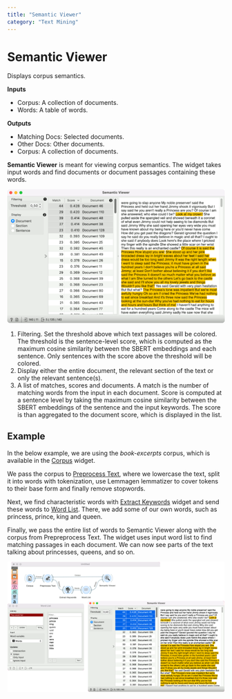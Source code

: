 ```yaml
---
title: "Semantic Viewer"
category: "Text Mining"
---
```

Semantic Viewer
===============

Displays corpus semantics.

**Inputs**

- Corpus: A collection of documents.
- Words: A table of words.

**Outputs**

- Matching Docs: Selected documents.
- Other Docs: Other documents.
- Corpus: A collection of documents.

**Semantic Viewer** is meant for viewing corpus semantics. The widget takes input words and find documents or document passages containing these words.

![](/widget-catalog/text-mining/images/Semantic-Viewer.png)

1. Filtering. Set the threshold above which text passages will be colored. The threshold is the sentence-level score, which is computed as the maximum cosine similarity between the SBERT embeddings and each sentence. Only sentences with the score above the threshold will be colored.
2. Display either the entire document, the relevant section of the text or only the relevant sentence(s).
3. A list of matches, scores and documents. A match is the number of matching words from the input in each document. Score is computed at a sentence level by taking the maximum cosine similarity between the SBERT embeddings of the sentence and the input keywords. The score is than aggregated to the document score, which is displayed in the list.

Example
-------

In the below example, we are using the *book-excerpts* corpus, which is available in the [Corpus](/widget-catalog/text-mining/corpus-widget) widget. 

We pass the corpus to [Preprocess Text](/widget-catalog/text-mining/preprocesstext), where we lowercase the text, split it into words with tokenization, use Lemmagen lemmatizer to cover tokens to their base form and finally remove stopwords.

Next, we find characteristic words with [Extract Keywords](keywords.md) widget and send these words to [Word List](/widget-catalog/text-mining/wordlist). There, we add some of our own words, such as princess, prince, king and queen.

Finally, we pass the entire list of words to Semantic Viewer along with the corpus from Prepreprocess Text. The widget uses input word list to find matching passages in each document. We can now see parts of the text talking about princesses, queens, and so on.

![](/widget-catalog/text-mining/images/Semantic-Viewer-Example.png)
